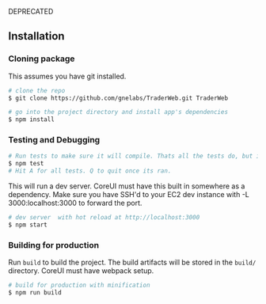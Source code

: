 DEPRECATED

## Installation

### Cloning package

This assumes you have git installed.

``` bash
# clone the repo
$ git clone https://github.com/gnelabs/TraderWeb.git TraderWeb

# go into the project directory and install app's dependencies
$ npm install
```

### Testing and Debugging

``` bash
# Run tests to make sure it will compile. Thats all the tests do, but its an easy way to check project-wide.
$ npm test
# Hit A for all tests. Q to quit once its ran.
```

This will run a dev server. CoreUI must have this built in somewhere as a dependency.
Make sure you have SSH'd to your EC2 dev instance with -L 3000:localhost:3000 to forward the port.

``` bash
# dev server  with hot reload at http://localhost:3000
$ npm start
```

### Building for production

Run `build` to build the project. The build artifacts will be stored in the `build/` directory. CoreUI must have webpack setup.

```bash
# build for production with minification
$ npm run build
```


